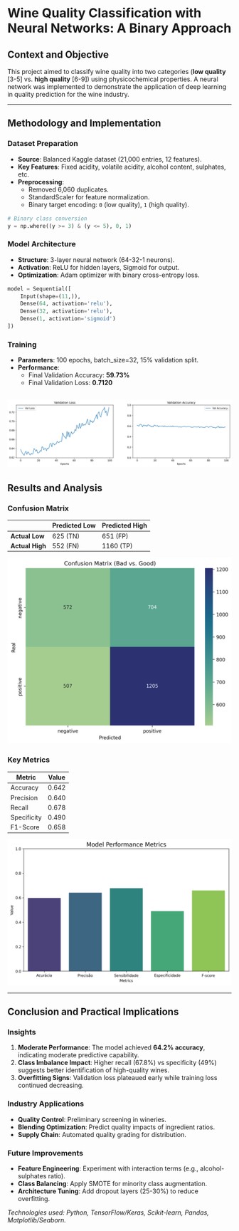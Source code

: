 # Wine Quality Classification with Neural Networks: A Binary Approach

## **Context and Objective**
This project aimed to classify wine quality into two categories (**low quality** [3-5] vs. **high quality** [6-9]) using physicochemical properties. A neural network was implemented to demonstrate the application of deep learning in quality prediction for the wine industry.

---

## **Methodology and Implementation**

### **Dataset Preparation**
- **Source**: Balanced Kaggle dataset (21,000 entries, 12 features).  
- **Key Features**: Fixed acidity, volatile acidity, alcohol content, sulphates, etc.  
- **Preprocessing**:  
  - Removed 6,060 duplicates.  
  - StandardScaler for feature normalization.  
  - Binary target encoding: `0` (low quality), `1` (high quality).  

```python
# Binary class conversion
y = np.where((y >= 3) & (y <= 5), 0, 1)
```

### **Model Architecture**
- **Structure**: 3-layer neural network (64-32-1 neurons).  
- **Activation**: ReLU for hidden layers, Sigmoid for output.  
- **Optimization**: Adam optimizer with binary cross-entropy loss.  

```python
model = Sequential([
    Input(shape=(11,)),
    Dense(64, activation='relu'),
    Dense(32, activation='relu'),
    Dense(1, activation='sigmoid')
])
```

### **Training**
- **Parameters**: 100 epochs, batch_size=32, 15% validation split.  
- **Performance**:  
  - Final Validation Accuracy: **59.73%**  
  - Final Validation Loss: **0.7120**  

![Validation Loss & Accuracy](validation_loss_accuracy.png)
---

## **Results and Analysis**

### **Confusion Matrix**
|                  | Predicted Low | Predicted High |
|------------------|---------------|----------------|
| **Actual Low**   | 625 (TN)      | 651 (FP)       |
| **Actual High**  | 552 (FN)      | 1160 (TP)      |

![Confusion Matrix](confusion_matrix.png)
### **Key Metrics**
| Metric          | Value  |
|-----------------|--------|
| Accuracy        | 0.642  |
| Precision       | 0.640  |
| Recall          | 0.678  |
| Specificity     | 0.490  |
| F1-Score        | 0.658  |

![Performance Metrics](metrics.png)

---

## **Conclusion and Practical Implications**

### **Insights**
1. **Moderate Performance**: The model achieved **64.2% accuracy**, indicating moderate predictive capability.  
2. **Class Imbalance Impact**: Higher recall (67.8%) vs specificity (49%) suggests better identification of high-quality wines.  
3. **Overfitting Signs**: Validation loss plateaued early while training loss continued decreasing.  

### **Industry Applications**
- **Quality Control**: Preliminary screening in wineries.  
- **Blending Optimization**: Predict quality impacts of ingredient ratios.  
- **Supply Chain**: Automated quality grading for distribution.  

### **Future Improvements**
- **Feature Engineering**: Experiment with interaction terms (e.g., alcohol-sulphates ratio).  
- **Class Balancing**: Apply SMOTE for minority class augmentation.  
- **Architecture Tuning**: Add dropout layers (25-30%) to reduce overfitting.  

*Technologies used: Python, TensorFlow/Keras, Scikit-learn, Pandas, Matplotlib/Seaborn.*
